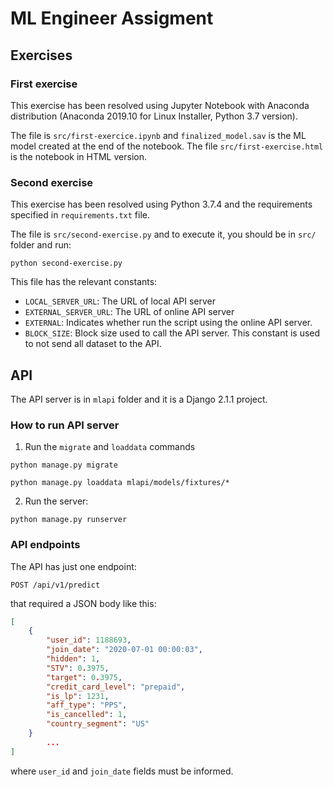 # ML Engineer Assigment

## Exercises
### First exercise
This exercise has been resolved using Jupyter Notebook with Anaconda distribution 
(Anaconda 2019.10 for Linux Installer, Python 3.7 version).

The file is `src/first-exercice.ipynb` and `finalized_model.sav` is the ML model
created at the end of the notebook. The file `src/first-exercise.html` is the 
notebook in HTML version.


### Second exercise
This exercise has been resolved using Python 3.7.4 and the requirements specified 
in `requirements.txt` file.

The file is `src/second-exercise.py` and to execute it, you should be in `src/` folder 
and run:

`python second-exercise.py`

This file has the relevant constants:

- `LOCAL_SERVER_URL`: The URL of local API server
- `EXTERNAL_SERVER_URL`: The URL of online API server
- `EXTERNAL`: Indicates whether run the script using the online API server.
- `BLOCK_SIZE`: Block size used to call the API server. This constant is used to not 
send all dataset to the API.

## API
The API server is in `mlapi` folder and it is a Django 2.1.1 project.

### How to run API server
1. Run the `migrate` and `loaddata` commands

`python manage.py migrate`

`python manage.py loaddata mlapi/models/fixtures/*`

2. Run the server:

`python manage.py runserver`

### API endpoints
The API has just one endpoint:

`POST /api/v1/predict`

that required a JSON body like this:

```json
[
	{
	    "user_id": 1188693,
	    "join_date": "2020-07-01 00:00:03",
	    "hidden": 1,
	    "STV": 0.3975,
	    "target": 0.3975,
	    "credit_card_level": "prepaid",
	    "is_lp": 1231,
	    "aff_type": "PPS",
	    "is_cancelled": 1,
	    "country_segment": "US"
	}
        ...
]
```
where `user_id` and `join_date` fields must be informed.
